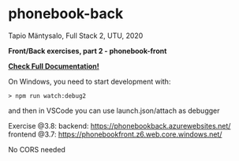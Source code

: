 # phonebook-back

Tapio Mäntysalo, Full Stack 2, UTU, 2020

**Front/Back exercises, part 2 - phonebook-front**

**[Check Full Documentation!](./docs/globals.md)**

On Windows, you need to start development with:
```
> npm run watch:debug2
```
and then in VSCode you can use launch.json/attach as debugger

Exercise @3.8: backend: https://phonebookback.azurewebsites.net/ frontend @3.7: https://phonebookfront.z6.web.core.windows.net/

No CORS needed